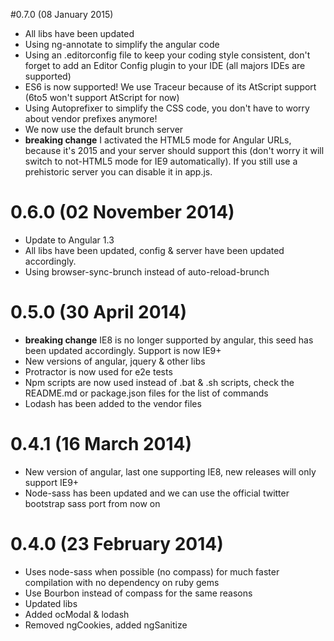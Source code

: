 #0.7.0 (08 January 2015)
* All libs have been updated
* Using ng-annotate to simplify the angular code
* Using an .editorconfig file to keep your coding style consistent, don't forget to add an Editor Config plugin to your IDE (all majors IDEs are supported)
* ES6 is now supported! We use Traceur because of its AtScript support (6to5 won't support AtScript for now)
* Using Autoprefixer to simplify the CSS code, you don't have to worry about vendor prefixes anymore!
* We now use the default brunch server
* **breaking change** I activated the HTML5 mode for Angular URLs, because it's 2015 and your server should support this (don't worry it will switch to not-HTML5 mode for IE9 automatically). If you still use a prehistoric server you can disable it in app.js.

# 0.6.0 (02 November 2014)
* Update to Angular 1.3
* All libs have been updated, config & server have been updated accordingly.
* Using browser-sync-brunch instead of auto-reload-brunch

# 0.5.0 (30 April 2014)
* **breaking change** IE8 is no longer supported by angular, this seed has been updated accordingly. Support is now IE9+
* New versions of angular, jquery & other libs
* Protractor is now used for e2e tests
* Npm scripts are now used instead of .bat & .sh scripts, check the README.md or package.json files for the list of commands
* Lodash has been added to the vendor files

# 0.4.1 (16 March 2014)
* New version of angular, last one supporting IE8, new releases will only support IE9+
* Node-sass has been updated and we can use the official twitter bootstrap sass port from now on

# 0.4.0 (23 February 2014)
* Uses node-sass when possible (no compass) for much faster compilation with no dependency on ruby gems
* Use Bourbon instead of compass for the same reasons
* Updated libs
* Added ocModal & lodash
* Removed ngCookies, added ngSanitize
